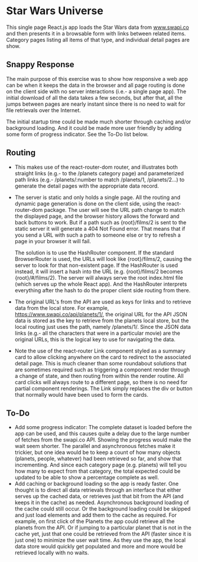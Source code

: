 # Star Wars Universe

This single page React.js app loads the Star Wars data from www.swapi.co and then presents it in a browsable form with links between related items.  Category pages listing all items of that type, and individual detail pages are show.

## Snappy Response

The main purpose of this exercise was to show how responsive a web app can be when it keeps the data in the browser and all page routing is done on the client side with no server interactions (i.e.- a single page app).  The initial download of all the data takes a few seconds, but after that, all the jumps between pages are nearly instant since there is no need to wait for file retrievals over the Internet.

The initial startup time could be made much shorter through caching and/or background loading.  And it could be made more user friendly by adding some form of progress indicator.  See the To-Do list below.

## Routing

- This makes use of the react-router-dom router, and illustrates both straight links (e.g.- to the /planets category page) and parameterized path links (e.g.- /planets/:number to match /planets/1, /planets/2...) to generate the detail pages with the appropriate data record.

- The server is static and only holds a single page.  All the routing and dynamic page generation is done on the client side, using the react-router-dom package.  The user will see the URL path change to match the displayed page, and the browser history allows the forward and back buttons to work.  But if a path such as {root}/films/2 is sent to the static server it will generate a 404 Not Found error.  That means that if you send a URL with such a path to someone else or try to refresh a page in your browser it will fail.

  The solution is to use the HashRouter component.  If the standard BrowserRouter is used, the URLs will look like {root}/films/2, causing the server to look for that non-existent page.  If the HashRouter is used instead, it will insert a hash into the URL (e.g. {root}/films/2 becomes {root}/#/films/2).  The server will always serve the root index.html file (which serves up the whole React app).  And the HashRouter interprets everything after the hash to do the proper client side routing from there.

- The original URL's from the API are used as keys for links and to retrieve data from the local store.  For example, https://www.swapi.co/api/planets/1/, the original URL for the API JSON data is stored as the key to retrieve from the planets local store, but the local routing just uses the path, namely /planets/1/.  Since the JSON data links (e.g.- all the characters that were in a particular movie) are the original URLs, this is the logical key to use for navigating the data.

- Note the use of the react-router Link component styled as a summary card to allow clicking anywhere on the card to redirect to the associated detail page.  This is much cleaner than some roundabout solutions that are sometimes required such as triggering a component render through a change of state, and then routing from within the render routine.  All card clicks will always route to a different page, so there is no need for partial component renderings.  The Link simply replaces the div or button that normally would have been used to form the cards.

## To-Do

- Add some progress indicator:  The complete dataset is loaded before the app can be used, and this causes quite a delay due to the large number of fetches from the swapi.co API.  Showing the progress would make the wait seem shorter.  The parallel and asynchronous fetches make it trickier, but one idea would be to keep a count of how many objects (planets, people, whatever) had been retrieved so far, and show that incrementing.  And since each category page (e.g. planets) will tell you how many to expect from that category, the total expected could be updated to be able to show a percentage complete as well.
- Add caching or background loading so the app is ready faster.  One thought is to direct all data retrievals through an interface that either serves up the cached data, or retrieves just that bit from the API (and keeps it in the cache) as needed.  Asynchronous background loading of the cache could still occur.  Or the background loading could be skipped and just load elements and add them to the cache as required.  For example, on first click of the Planets the app could retrieve all the planets from the API.  Or if jumping to a particular planet that is not in the cache yet, just that one could be retrieved from the API (faster since it is just one) to minimize the user wait time.  As they use the app, the local data store would quickly get populated and more and more would be retrieved locally with no waits.
